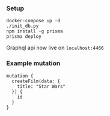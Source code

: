 ### Setup

```
docker-compose up -d
./init_db.py
npm install -g prisma
prisma deploy
```

Graphql api now live on `localhost:4466`

### Example mutation
```
mutation {
  createFilm(data: {
    title: "Star Wars"
  }) {
    id
  }
}
```